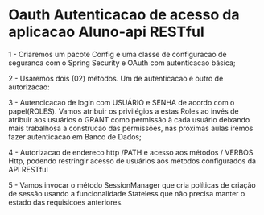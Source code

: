 # Oauth Autenticacao de acesso da aplicacao Aluno-api RESTful 

1 - Criaremos um pacote Config e uma classe de configuracao de seguranca com o Spring Security e OAuth com autenticacao básica;

2 - Usaremos dois (02) métodos. Um de autenticacao e outro de autorizacao:

3 - Autencicacao de login com USUÁRIO e SENHA de acordo com o papel(ROLES). Vamos atribuir os privilégios a estas Roles ao invés de atribuir aos usuários o GRANT como permissão à cada usuário deixando mais trabalhosa a construcao das permissões, nas próximas aulas iremos fazer autenticacao em Banco de Dados;

4 - Autorizacao de endereco http /PATH e acesso aos métodos / VERBOS Http, podendo restringir acesso de usuários aos métodos configurados da API RESTful

5 - Vamos invocar o método SessionManager que cria políticas de criação de sessão usando a funcionalidade Stateless que não precisa manter o estado das requisicoes anteriores.
